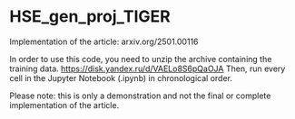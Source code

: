 # HSE_gen_proj_TIGER
Implementation of the article: arxiv.org/2501.00116

In order to use this code, you need to unzip the archive containing the training data. https://disk.yandex.ru/d/VAELo8S6pQaOJA
Then, run every cell in the Jupyter Notebook (.ipynb) in chronological order.

Please note: this is only a demonstration and not the final or complete implementation of the article.
